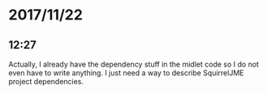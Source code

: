 # 2017/11/22

## 12:27

Actually, I already have the dependency stuff in the midlet code so I do not
even have to write anything. I just need a way to describe SquirrelJME project
dependencies.
